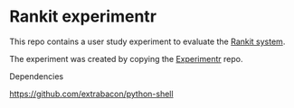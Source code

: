 # Rankit experimentr
 This repo contains a user study experiment to evaluate the [Rankit system](https://github.com/RankerToolWebsite/myRanker).

The experiment was created by copying the [Experimentr](https://github.com/codementum/experimentr) repo.

Dependencies

https://github.com/extrabacon/python-shell